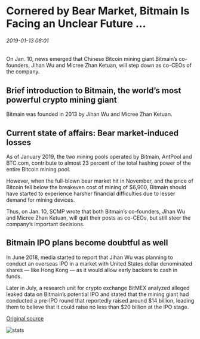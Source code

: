 # Cornered by Bear Market, Bitmain Is Facing an Unclear Future ...

###### 2019-01-13 08:01

On Jan. 10, news emerged that Chinese Bitcoin mining giant Bitmain’s co-founders, Jihan Wu and Micree Zhan Ketuan, will step down as co-CEOs of the company.

## Brief introduction to Bitmain, the world’s most powerful crypto mining giant

Bitmain was founded in 2013 by Jihan Wu and Micree Zhan Ketuan.

## Current state of affairs: Bear market-induced losses

As of January 2019, the two mining pools operated by Bitmain, AntPool and BTC.com, contribute to almost 23 percent of the total hashing power of the entire Bitcoin mining pool.

However, when the full-blown bear market hit in November, and the price of Bitcoin fell below the breakeven cost of mining of $6,900, Bitmain should have started to experience harsher financial difficulties due to lesser demand for mining devices.

Thus, on Jan. 10, SCMP wrote that both Bitmain’s co-founders, Jihan Wu and Micree Zhan Ketuan, will quit their posts as co-CEOs, but still steer the company’s important decisions.

## Bitmain IPO plans become doubtful as well

In June 2018, media started to report that Jihan Wu was planning to conduct an overseas IPO in a market with United States dollar denominated shares — like Hong Kong — as it would allow early backers to cash in funds.

Later in July, a research unit for crypto exchange BitMEX analyzed alleged leaked data on Bitmain’s potential IPO and stated that the mining giant had conducted a pre-IPO round that reportedly raised around $14 billion, leading them to believe that it could raise no less than $20 billion at the IPO stage.

[Original source](https://cointelegraph.com/news/cornered-by-bear-market-bitmain-is-facing-an-unclear-future)

![stats](https://c.statcounter.com/11760860/0/a89fa40b/1/ "stats")
